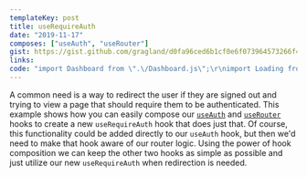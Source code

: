```yaml
---
templateKey: post
title: useRequireAuth
date: "2019-11-17"
composes: ["useAuth", "useRouter"]
gist: https://gist.github.com/gragland/d0fa96ced6b1cf0e6f073964573266f4
links:
code: "import Dashboard from \".\/Dashboard.js\";\r\nimport Loading from \".\/Loading.js\";\r\nimport { useRequireAuth } from \".\/use-require-auth.js\";\r\n\r\nfunction DashboardPage(props) {\r\n  const auth = useRequireAuth();\r\n  \r\n  \/\/ If auth is null (still fetching data) \r\n  \/\/ or false (logged out, above hook will redirect)\r\n  \/\/ then show loading indicator.\r\n  if (!auth) {\r\n    return <Loading \/>;\r\n  }\r\n  \r\n  return (\r\n    <Dashboard auth={auth} \/>\r\n  );\r\n}\r\n\r\n\/\/ Hook (use-require-auth.js)\r\nimport { useEffect } from \"react\";\r\nimport { useAuth } from \".\/use-auth.js\";\r\nimport { useRouter } from \".\/use-router.js\";\r\n\r\nfunction useRequireAuth(redirectUrl = '\/signup'){\r\n  const auth = useAuth();\r\n  const router = useRouter();\r\n  \r\n  \/\/ If auth.user is false that means we're not\r\n  \/\/ logged in and should redirect.\r\n  useEffect(() => {\r\n    if (auth.user === false){\r\n      router.push(redirectUrl);\r\n    }\r\n  }, [auth, router]);\r\n    \r\n  return auth;\r\n}"
---
```


A common need is a way to redirect the user if they are signed out and trying to view a page that should require them to be authenticated. This example shows how you can easily compose our [`useAuth`](/useAuth) and [`useRouter`](/useRouter) hooks to create a new `useRequireAuth` hook that does just that. Of course, this functionality could be added directly to our `useAuth` hook, but then we'd need to make that hook aware of our router logic. Using the power of hook composition we can keep the other two hooks as simple as possible and just utilize our new `useRequireAuth` when redirection is needed.
